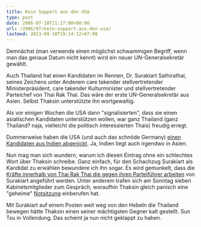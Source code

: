 ```yaml
---
title: Kein Support aus den USA
type: post
date: 2006-07-18T21:27:00+00:00
url: /2006/07/kein-support-aus-den-usa/
lastmod: 2023-09-10T19:14:12+07:00
---
```

Demnächst (man verwende einen möglichst schwammigen Begriff, wenn man das genaue Datum nicht kennt) wird ein neuer UN-Generalsekretär gewählt.

Auch Thailand hat einen Kandidaten im Rennen, Dr. Surakiart Sathirathai, seines Zeichens unter Anderem care takender stellvertretender Ministerpräsident, care takender Kulturminister und stellvertretender Parteichef von Thai Rak Thai. Das wäre der erste UN-Generalsekretär aus Asien. Selbst Thaksin unterstützte ihn wortgewaltig.

Als vor einigen Wochen die USA dann "signalisierten", dass sie einen asiatischen Kandidaten unterstützen wollen, war ganz Thailand (ganz Thailand? naja, vielleicht die politisch interessierten Thais) freudig erregt.

Dummerweise haben die USA (und auch das schnöde Germany) [einen Kandidaten aus Indien abgenickt][1]. Ja, Indien liegt auch irgendwo in Asien.

Nun mag man sich wundern, warum ich diesen Eintrag ohne ein schlechtes Wort über Thaksin schreibe. Ganz einfach, für den Schachzug Surakiart als Kandidat zu erwählen bewundere ich ihn sogar. Es wird gemunkelt, dass die [Kräfte innerhalb von Thai Rak Thai die gegen ihren Parteiführer arbeiten][2] von Surakiart angeführt werden. Unter anderem trafen sich am Sonntag sieben Kabinetsmitglieder zum Gespräch, woraufhin Thaksin gleich panisch eine "geheime" [Notsitzung][3] einberufen hat.

Mit Surakiart auf einem Posten weit weg von den Hebeln die Thailand bewegen hätte Thaksin einen seiner mächtigsten Gegner kalt gestellt. Sun Tsu in Vollendung. Das scheint ja nun nicht geklappt zu haben.

 [1]: http://www.nationmultimedia.com/2006/07/19/national/national_30009046.php
 [2]: http://nationmultimedia.com/2006/07/19/headlines/headlines_30009035.php
 [3]: http://nationmultimedia.com/breakingnews/read.php?newsid=30009013
